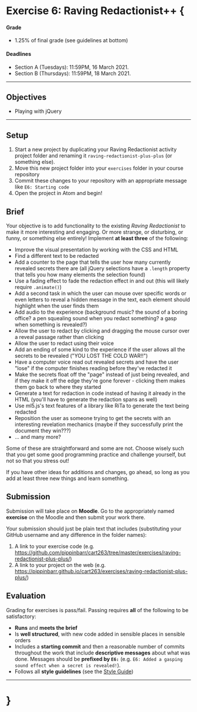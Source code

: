 # Exercise 6: Raving Redactionist++ {

#### Grade
- 1.25% of final grade (see guidelines at bottom)  

#### Deadlines
- Section A (Tuesdays): 11:59PM, 16 March 2021.
- Section B (Thursdays): 11:59PM, 18 March 2021.

---

## Objectives
* Playing with jQuery

---

## Setup

1. Start a new project by duplicating your Raving Redactionist activity project folder and renaming it `raving-redactionist-plus-plus` (or something else).
2. Move this new project folder into your `exercises` folder in your course repository
3. Commit these changes to your repository with an appropriate message like `E6: Starting code`
4. Open the project in Atom and begin!

## Brief

Your objective is to add functionality to the existing *Raving Redactionist* to make it more interesting and engaging. Or more strange, or disturbing, or funny, or something else entirely! Implement **at least three** of the following:

* Improve the visual presentation by working with the CSS and HTML
* Find a different text to be redacted
* Add a counter to the page that tells the user how many currently revealed secrets there are (all jQuery selections have a `.length` property that tells you how many elements the selection found)
* Use a fading effect to fade the redaction effect in and out (this will likely require `.animate()`)
* Add a second task in which the user can mouse over specific words or even letters to reveal a hidden message in the text, each element should highlight when the user finds them
* Add audio to the experience (background music? the sound of a boring office? a pen squealing sound when you redact something? a gasp when something is revealed?)
* Allow the user to redact by clicking and dragging the mouse cursor over a reveal passage rather than clicking
* Allow the user to redact using their voice
* Add an ending of some kind to the experience if the user allows all the secrets to be revealed ("YOU LOST THE COLD WAR!!")
* Have a computer voice read out revealed secrets and have the user "lose" if the computer finishes reading before they've redacted it
* Make the secrets float off the "page" instead of just being revealed, and if they make it off the edge they're gone forever - clicking them makes them go back to where they started
* Generate a text for redaction in code instead of having it already in the HTML (you'll have to generate the redaction spans as well)
* Use ml5.js's text features of a library like RiTa to generate the text being redacted
* Reposition the user as someone trying to get the secrets with an interesting revelation mechanics (maybe if they successfully print the document they win???)
* ... and many more?

Some of these are straightforward and some are not. Choose wisely such that you get some good programming practice and challenge yourself, but not so that you stress out!

If you have other ideas for additions and changes, go ahead, so long as you add at least three new things and learn something.

## Submission

Submission will take place on **Moodle**. Go to the appropriately named **exercise** on the Moodle and then submit your work there.

Your submission should just be plain text that includes (substituting your GitHub username and any difference in the folder names):

1. A link to your exercise code (e.g. https://github.com/pippinbarr/cart263/tree/master/exercises/raving-redactionist-plus-plus/)
2. A link to your project on the web (e.g. https://pippinbarr.github.io/cart263/exercises/raving-redactionist-plus-plus/)

## Evaluation

Grading for exercises is pass/fail. Passing requires **all** of the following to be satisfactory:

- **Runs** and **meets the brief**
- Is **well structured**, with new code added in sensible places in sensible orders
- Includes a **starting commit** and then a reasonable number of commits throughout the work that include **descriptive messages** about what was done. Messages should be **prefixed by `E6:`** (e.g. `E6: Added a gasping sound effect when a secret is revealed!`).
- Follows all **style guidelines** (see the [Style Guide](../guides/style-guide.md))

---

# }
